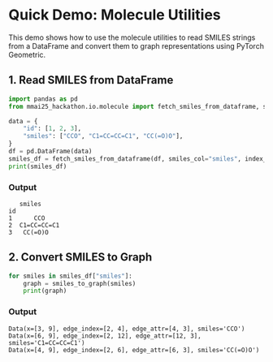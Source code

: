 # Quick Demo: Molecule Utilities

This demo shows how to use the molecule utilities to read SMILES strings from a DataFrame and convert them to graph representations using PyTorch Geometric.

## 1. Read SMILES from DataFrame

```python
import pandas as pd
from mmai25_hackathon.io.molecule import fetch_smiles_from_dataframe, smiles_to_graph

data = {
    "id": [1, 2, 3],
    "smiles": ["CCO", "C1=CC=CC=C1", "CC(=O)O"],
}
df = pd.DataFrame(data)
smiles_df = fetch_smiles_from_dataframe(df, smiles_col="smiles", index_col="id")
print(smiles_df)
```

### Output

```
   smiles
id
1      CCO
2  C1=CC=CC=C1
3   CC(=O)O
```

## 2. Convert SMILES to Graph

```python
for smiles in smiles_df["smiles"]:
    graph = smiles_to_graph(smiles)
    print(graph)
```

### Output

```
Data(x=[3, 9], edge_index=[2, 4], edge_attr=[4, 3], smiles='CCO')
Data(x=[6, 9], edge_index=[2, 12], edge_attr=[12, 3], smiles='C1=CC=CC=C1')
Data(x=[4, 9], edge_index=[2, 6], edge_attr=[6, 3], smiles='CC(=O)O')
```
